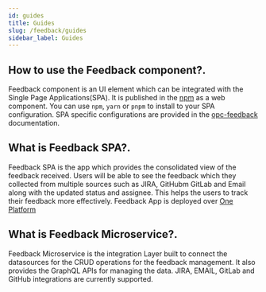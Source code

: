 ```yaml
---
id: guides
title: Guides
slug: /feedback/guides
sidebar_label: Guides
---
```


## How to use the Feedback component?.

Feedback component is an UI element which can be integrated with the Single Page Applications(SPA). It is published in the [npm](https://www.npmjs.com/package/@one-platform/opc-feedback) as a web component. You can use `npm`, `yarn` or `pnpm` to install to your SPA configuration. SPA specific configurations are provided in the [opc-feedback](https://www.npmjs.com/package/@one-platform/opc-feedback) documentation.

## What is Feedback SPA?.

Feedback SPA is the app which provides the consolidated view of the feedback received. Users will be able to see the feedback which they collected from multiple sources such as JIRA, GitHubm GitLab and Email along with the updated status and assignee. This helps the users to track their feedback more effectively. Feedback App is deployed over [One Platform](https://one.redhat.com/feedback)

## What is Feedback Microservice?.

Feedback Microservice is the integration Layer built to connect the datasources for the CRUD operations for the feedback management. It also provides the GraphQL APIs for managing the data. JIRA, EMAIL, GitLab and GitHub integrations are currently supported.

